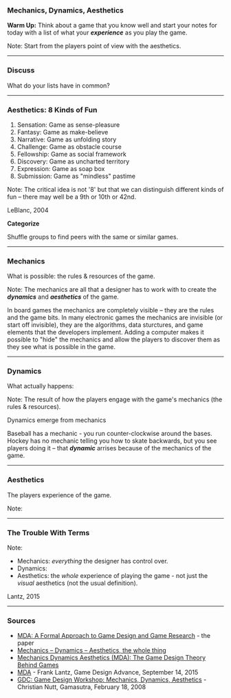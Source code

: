 ### Mechanics, Dynamics, Aesthetics

**Warm Up:** Think about a game that you know well and start your notes for today with a list of what your ***experience*** as you play the game.

Note: Start from the players point of view with the aesthetics.

---

### Discuss

What do your lists have in common?

---

### Aesthetics: 8 Kinds of Fun

1. Sensation: Game as sense-pleasure
1. Fantasy: Game as make-believe
1. Narrative: Game as unfolding story
1. Challenge: Game as obstacle course	 	
1. Fellowship: Game as social framework
1. Discovery: Game as uncharted territory
1. Expression: Game as soap box
1. Submission: Game as "mindless" pastime

Note: The critical idea is not '8' but that we can distinguish different kinds of fun – there may well be a 9th or 10th or 42nd.

LeBlanc, 2004

**Categorize**

Shuffle groups to find peers with the same or similar games.

---

### Mechanics

What is possible: the rules & resources of the game.

Note: The mechanics are all that a designer has to work with to create the ***dynamics*** and ***aesthetics*** of the game.

In board games the mechanics are completely visible – they are the rules and the game bits. In many electronic games the mechanics are invisible (or start off invisible), they are the algorithms, data sturctures, and game elements that the developers implement. Adding a computer makes it possible to "hide" the mechanics and allow the players to discover them as they see what is possible in the game.

---

### Dynamics

What actually happens: 

Note: The result of how the players engage with the game's mechanics (the rules & resources).

Dynamics emerge from mechanics

Baseball has a mechanic - you run counter-clockwise around the bases. Hockey has no mechanic telling you how to skate backwards, but you see players doing it – that ***dynamic*** arrises because of the mechanics of the game.

---

### Aesthetics

The players experience of the game.

Note:

---

### The Trouble With Terms

Note:

* Mechanics: *everything* the designer has control over.
* Dynamics:
* Aesthetics: the *whole* experience of playing the game - not just the *visual* aesthetics (not the usual definition).

Lantz, 2015



---

### Sources

* [MDA: A Formal Approach to Game Design and Game Research](http://www.cs.northwestern.edu/~hunicke/pubs/MDA.pdf) - the paper
* [Mechanics – Dynamics – Aesthetics, the whole thing](https://www.jesperjuul.net/ludologist/2004/06/29/mechanics-dynamics-aesthetics-the-whole-thing/)
* [Mechanics Dynamics Aesthetics (MDA): The Game Design Theory Behind Games](http://gamedevelopertips.com/mechanics-dynamics-aesthetics-game-design-theory-behind-games/)
* [MDA](http://gamedesignadvance.com/?p=2995) - Frank Lantz, Game Design Advance, September 14, 2015
* [GDC: Game Design Workshop: Mechanics, Dynamics, Aesthetics](https://www.gamasutra.com/view/news/108415/GDC_Game_Design_Workshop_Mechanics_Dynamics_Aesthetics.php) - Christian Nutt, Gamasutra, February 18, 2008

